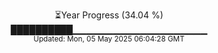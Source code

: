 <p align="center">
⏳Year Progress (34.04 %)<br>
██████████▁▁▁▁▁▁▁▁▁▁▁▁▁▁▁▁▁▁▁▁ <br>
<sub>Updated: Mon, 05 May 2025 06:04:28 GMT</sub>
</p>


